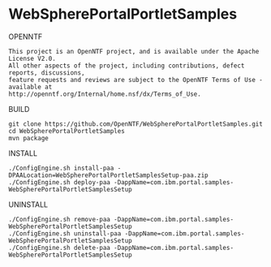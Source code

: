 WebSpherePortalPortletSamples
=============================

OPENNTF

    This project is an OpenNTF project, and is available under the Apache License V2.0.  
    All other aspects of the project, including contributions, defect reports, discussions, 
    feature requests and reviews are subject to the OpenNTF Terms of Use - available at 
    http://openntf.org/Internal/home.nsf/dx/Terms_of_Use.

BUILD

	git clone https://github.com/OpenNTF/WebSpherePortalPortletSamples.git
	cd WebSpherePortalPortletSamples
	mvn package
    
INSTALL
	
	./ConfigEngine.sh install-paa -DPAALocation=WebSpherePortalPortletSamplesSetup-paa.zip
	./ConfigEngine.sh deploy-paa -DappName=com.ibm.portal.samples-WebSpherePortalPortletSamplesSetup
	
UNINSTALL

	./ConfigEngine.sh remove-paa -DappName=com.ibm.portal.samples-WebSpherePortalPortletSamplesSetup
	./ConfigEngine.sh uninstall-paa -DappName=com.ibm.portal.samples-WebSpherePortalPortletSamplesSetup
	./ConfigEngine.sh delete-paa -DappName=com.ibm.portal.samples-WebSpherePortalPortletSamplesSetup
		